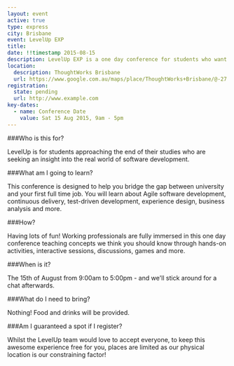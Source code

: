 ```yaml
---
layout: event
active: true
type: express
city: Brisbane
event: LevelUp EXP
title:
date: !!timestamp 2015-08-15
description: LevelUp EXP is a one day conference for students who want to bridge the gap between university and their first full time job. Passionate industry professionals will teach you about concepts like test-driven development, experience design, business analysis and how employers hire grads.
location:
  description: ThoughtWorks Brisbane
  url: https://www.google.com.au/maps/place/ThoughtWorks+Brisbane/@-27.4658244,153.02759,17z/data=!3m1!4b1!4m2!3m1!1s0x6b915a1d39376e4b:0xe3e3929e074caf21
registration:
  state: pending
  url: http://www.example.com
key-dates:
  - name: Conference Date
    value: Sat 15 Aug 2015, 9am - 5pm
---
```

###Who is this for?

LevelUp is for students approaching the end of their studies who are seeking an insight into the real world of software development.

###What am I going to learn?

This conference is designed to help you bridge the gap between university and your first full time job. You will learn about Agile software development, continuous delivery, test-driven development, experience design, business analysis and more.

###How?

Having lots of fun! Working professionals are fully immersed in this one day conference teaching concepts we think you should know through hands-on activities, interactive sessions, discussions, games and more.

###When is it?

The 15th of August from 9:00am to 5:00pm - and we'll stick around for a chat afterwards.

###What do I need to bring?

Nothing! Food and drinks will be provided.

###Am I guaranteed a spot if I register?

Whilst the LevelUp team would love to accept everyone, to keep this awesome experience free for you, places are limited as our physical location is our constraining factor!
